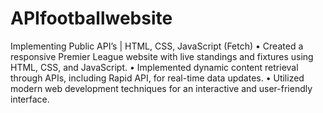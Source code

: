# APIfootballwebsite
Implementing Public API’s | HTML, CSS, JavaScript (Fetch)
•	Created a responsive Premier League website with live standings and fixtures using HTML, CSS, and JavaScript.
•	Implemented dynamic content retrieval through APIs, including Rapid API, for real-time data updates.
•	Utilized modern web development techniques for an interactive and user-friendly interface.

